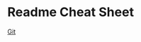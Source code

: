 # Readme Cheat Sheet

<a href="https://github.com/edn9/readme-cheatsheet/blob/master/Github.md">Git</a>
